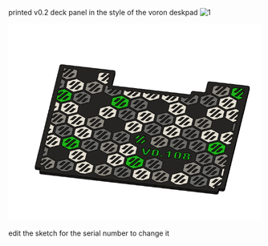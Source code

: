 printed v0.2 deck panel in the style of the voron deskpad 
![1](./Images/deckpanel.jpg)

![1](./Images/deckpanel2.png)

edit the sketch for the serial number to change it 
